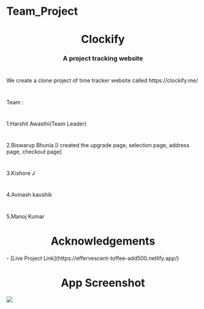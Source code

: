 # Team_Project


<h1 align="center">Clockify</h1>
<h3 align="center">A project tracking website</h3>
<h1></h1>
We create a clone project of time tracker website called https://clockify.me/
<h1></h1>
Team :
<h1></h1>
1.Harshit Awasthi(Team Leader)
<h1></h1>
2.Biswarup Bhunia [I created the upgrade page, selection page, address page, checkout page]
<h1></h1>
3.Kishore J
<h1></h1>
4.Avinash kaushik
<h1></h1>
5.Manoj Kumar


<h1 align="center">Acknowledgements</h1>
- [Live Project Link](https://effervescent-toffee-add500.netlify.app/)

<h1 align="center">App Screenshot</h1>
<img src="https://i.ibb.co/cvFX8HV/Screenshot-75.png"></img>
